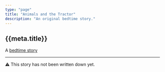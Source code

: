 ```yaml
---
type: "page"
title: "Animals and the Tractor"
description: "An original bedtime story."
---
```


## {{meta.title}}

A [bedtime story](/bedtime-stories)

---

:warning: This story has not been written down yet.

<!-- **Once upon a time...**

**The end.** -->